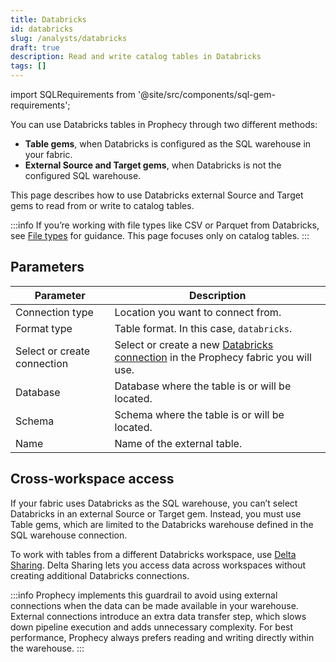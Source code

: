 ```yaml
---
title: Databricks
id: databricks
slug: /analysts/databricks
draft: true
description: Read and write catalog tables in Databricks
tags: []
---
```


import SQLRequirements from '@site/src/components/sql-gem-requirements';

<SQLRequirements
  execution_engine="Prophecy Automate"
  sql_package_name=""
  sql_package_version=""
/>

You can use Databricks tables in Prophecy through two different methods:

- **Table gems**, when Databricks is configured as the SQL warehouse in your fabric.
- **External Source and Target gems**, when Databricks is not the configured SQL warehouse.

This page describes how to use Databricks external Source and Target gems to read from or write to catalog tables.

:::info
If you’re working with file types like CSV or Parquet from Databricks, see [File types](/analysts/file-types) for guidance. This page focuses only on catalog tables.
:::

## Parameters

| Parameter                   | Description                                                                                                                                          |
| --------------------------- | ---------------------------------------------------------------------------------------------------------------------------------------------------- |
| Connection type             | Location you want to connect from.                                                                                                                   |
| Format type                 | Table format. In this case, `databricks`.                                                                                                            |
| Select or create connection | Select or create a new [Databricks connection](/administration/fabrics/prophecy-fabrics/connections/databricks) in the Prophecy fabric you will use. |
| Database                    | Database where the table is or will be located.                                                                                                      |
| Schema                      | Schema where the table is or will be located.                                                                                                        |
| Name                        | Name of the external table.                                                                                                                          |

## Cross-workspace access

If your fabric uses Databricks as the SQL warehouse, you can’t select Databricks in an external Source or Target gem. Instead, you must use Table gems, which are limited to the Databricks warehouse defined in the SQL warehouse connection.

To work with tables from a different Databricks workspace, use [Delta Sharing](https://docs.databricks.com/aws/en/delta-sharing/). Delta Sharing lets you access data across workspaces without creating additional Databricks connections.

:::info
Prophecy implements this guardrail to avoid using external connections when the data can be made available in your warehouse. External connections introduce an extra data transfer step, which slows down pipeline execution and adds unnecessary complexity. For best performance, Prophecy always prefers reading and writing directly within the warehouse.
:::
